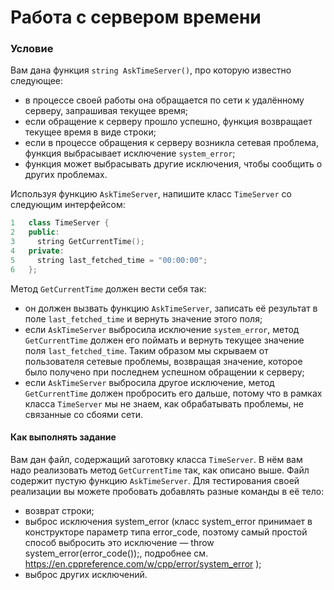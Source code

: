 # Работа с сервером времени

### Условие
 
Вам дана функция `string AskTimeServer()`, про которую известно следующее:

* в процессе своей работы она обращается по сети к удалённому серверу, запрашивая текущее время;
* если обращение к серверу прошло успешно, функция возвращает текущее время в виде строки;
* если в процессе обращения к серверу возникла сетевая проблема, функция выбрасывает исключение `system_error`;
* функция может выбрасывать другие исключения, чтобы сообщить о других проблемах.

Используя функцию `AskTimeServer`, напишите класс `TimeServer` со следующим интерфейсом:

```c++
1   class TimeServer {
2   public:
3     string GetCurrentTime();
4   private:
5     string last_fetched_time = "00:00:00";
6   };
```

Метод `GetCurrentTime` должен вести себя так:

* он должен вызвать функцию `AskTimeServer`, записать её результат в поле `last_fetched_time` и вернуть значение этого поля;
* если `AskTimeServer` выбросила исключение `system_error`, метод `GetCurrentTime` должен его поймать и вернуть текущее значение поля `last_fetched_time`. Таким образом мы скрываем от пользователя сетевые проблемы, возвращая значение, которое было получено при последнем успешном обращении к серверу;
* если `AskTimeServer` выбросила другое исключение, метод `GetCurrentTime` должен пробросить его дальше, потому что в рамках класса `TimeServer` мы не знаем, как обрабатывать проблемы, не связанные со сбоями сети.

#### Как выполнять задание

Вам дан файл, содержащий заготовку класса `TimeServer`. В нём вам надо реализовать метод `GetCurrentTime` так, как описано выше. Файл содержит пустую функцию `AskTimeServer`. Для тестирования своей реализации вы можете пробовать добавлять разные команды в её тело:

* возврат строки;
* выброс исключения system_error (класс system_error принимает в конструкторе параметр типа error_code, поэтому самый простой способ выбросить это исключение — throw system_error(error_code());, подробнее см. https://en.cppreference.com/w/cpp/error/system_error );
* выброс других исключений.